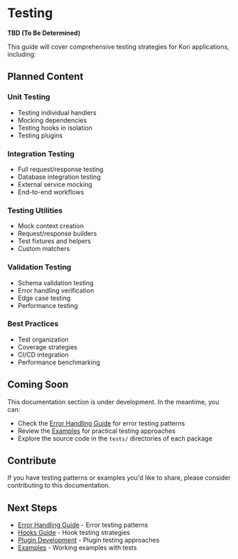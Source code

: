 # Testing

**TBD (To Be Determined)**

This guide will cover comprehensive testing strategies for Kori applications, including:

## Planned Content

### Unit Testing

- Testing individual handlers
- Mocking dependencies
- Testing hooks in isolation
- Testing plugins

### Integration Testing

- Full request/response testing
- Database integration testing
- External service mocking
- End-to-end workflows

### Testing Utilities

- Mock context creation
- Request/response builders
- Test fixtures and helpers
- Custom matchers

### Validation Testing

- Schema validation testing
- Error handling verification
- Edge case testing
- Performance testing

### Best Practices

- Test organization
- Coverage strategies
- CI/CD integration
- Performance benchmarking

## Coming Soon

This documentation section is under development. In the meantime, you can:

- Check the [Error Handling Guide](/en/guide/error-handling) for error testing patterns
- Review the [Examples](/en/examples/) for practical testing approaches
- Explore the source code in the `tests/` directories of each package

## Contribute

If you have testing patterns or examples you'd like to share, please consider contributing to this documentation.

## Next Steps

- [Error Handling Guide](/en/guide/error-handling) - Error testing patterns
- [Hooks Guide](/en/guide/hooks) - Hook testing strategies
- [Plugin Development](/en/guide/plugins) - Plugin testing approaches
- [Examples](/en/examples/) - Working examples with tests
